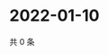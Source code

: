 # 2022-01-10

共 0 条

<!-- BEGIN WEIBO -->
<!-- 最后更新时间 Mon Jan 10 2022 07:01:17 GMT+0800 (China Standard Time) -->

<!-- END WEIBO -->
